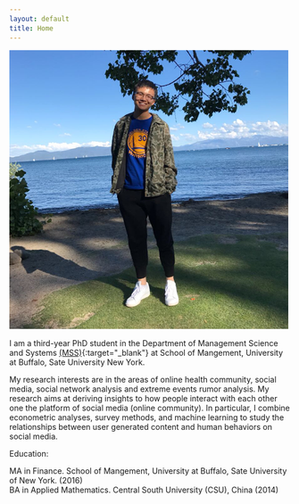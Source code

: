 ```yaml
---
layout: default
title: Home
---
```

 <meta http-equiv="Content-Type" content="text/html; charset=utf-8" />
    <title>Xunyi Wang</title>
    
<img src="image/picture.jpg" alt="alt text" width="500px" height="500px">

I am a third-year PhD student in the Department of Management Science and Systems [(MSS)](http://mgt.buffalo.edu/degree-programs/phd-in-management/science-systems/current-students.html){:target="_blank"}  at School of Mangement, University at Buffalo, Sate University New York.

My research interests are in the areas of online health community, social media, social network analysis and extreme events rumor analysis. My research aims at deriving insights to how people interact with each other one the platform of social media (online community). In particular, I combine econometric analyses, survey methods, and machine learning to study the relationships between user generated content and human behaviors on social media. 

Education:  

MA in Finance. School of Mangement, University at Buffalo, Sate University of New York. (2016)  
BA in Applied Mathematics. Central South University (CSU), China (2014)
